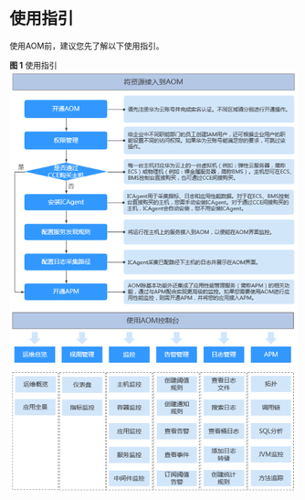 # 使用指引<a name="aom_02_0098"></a>

使用AOM前，建议您先了解以下使用指引。

**图 1**  使用指引<a name="fig18777164517513"></a>  
![](figures/使用指引.png "使用指引")

